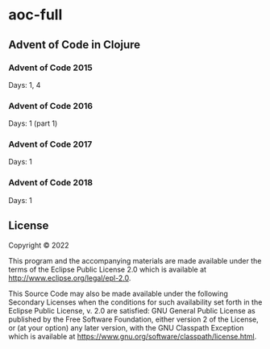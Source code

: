# aoc-full
## Advent of Code in Clojure

### Advent of Code 2015 

Days: 1, 4

### Advent of Code 2016

Days: 1 (part 1)

### Advent of Code 2017

Days: 1 

### Advent of Code 2018

Days: 1

## License

Copyright © 2022

This program and the accompanying materials are made available under the
terms of the Eclipse Public License 2.0 which is available at
http://www.eclipse.org/legal/epl-2.0.

This Source Code may also be made available under the following Secondary
Licenses when the conditions for such availability set forth in the Eclipse
Public License, v. 2.0 are satisfied: GNU General Public License as published by
the Free Software Foundation, either version 2 of the License, or (at your
option) any later version, with the GNU Classpath Exception which is available
at https://www.gnu.org/software/classpath/license.html.
